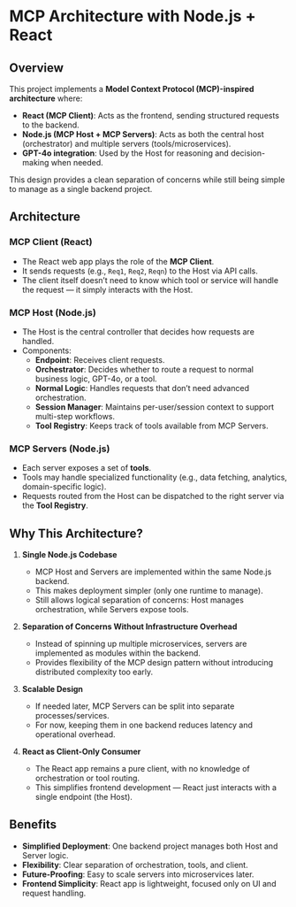 # MCP Architecture with Node.js + React

## Overview

This project implements a **Model Context Protocol (MCP)-inspired architecture** where:

- **React (MCP Client)**: Acts as the frontend, sending structured requests to the backend.
- **Node.js (MCP Host + MCP Servers)**: Acts as both the central host (orchestrator) and multiple servers (tools/microservices).
- **GPT-4o integration**: Used by the Host for reasoning and decision-making when needed.

This design provides a clean separation of concerns while still being simple to manage as a single backend project.


## Architecture

### MCP Client (React)

- The React web app plays the role of the **MCP Client**.
- It sends requests (e.g., `Req1`, `Req2`, `Reqn`) to the Host via API calls.
- The client itself doesn’t need to know which tool or service will handle the request — it simply interacts with the Host.

### MCP Host (Node.js)

- The Host is the central controller that decides how requests are handled.
- Components:
  - **Endpoint**: Receives client requests.
  - **Orchestrator**: Decides whether to route a request to normal business logic, GPT-4o, or a tool.
  - **Normal Logic**: Handles requests that don’t need advanced orchestration.
  - **Session Manager**: Maintains per-user/session context to support multi-step workflows.
  - **Tool Registry**: Keeps track of tools available from MCP Servers.

### MCP Servers (Node.js)

- Each server exposes a set of **tools**.
- Tools may handle specialized functionality (e.g., data fetching, analytics, domain-specific logic).
- Requests routed from the Host can be dispatched to the right server via the **Tool Registry**.

## Why This Architecture?

1. **Single Node.js Codebase**
   - MCP Host and Servers are implemented within the same Node.js backend.
   - This makes deployment simpler (only one runtime to manage).
   - Still allows logical separation of concerns: Host manages orchestration, while Servers expose tools.

2. **Separation of Concerns Without Infrastructure Overhead**
   - Instead of spinning up multiple microservices, servers are implemented as modules within the backend.
   - Provides flexibility of the MCP design pattern without introducing distributed complexity too early.

3. **Scalable Design**
   - If needed later, MCP Servers can be split into separate processes/services.
   - For now, keeping them in one backend reduces latency and operational overhead.

4. **React as Client-Only Consumer**
   - The React app remains a pure client, with no knowledge of orchestration or tool routing.
   - This simplifies frontend development — React just interacts with a single endpoint (the Host).

## Benefits

- **Simplified Deployment**: One backend project manages both Host and Server logic.
- **Flexibility**: Clear separation of orchestration, tools, and client.
- **Future-Proofing**: Easy to scale servers into microservices later.
- **Frontend Simplicity**: React app is lightweight, focused only on UI and request handling.